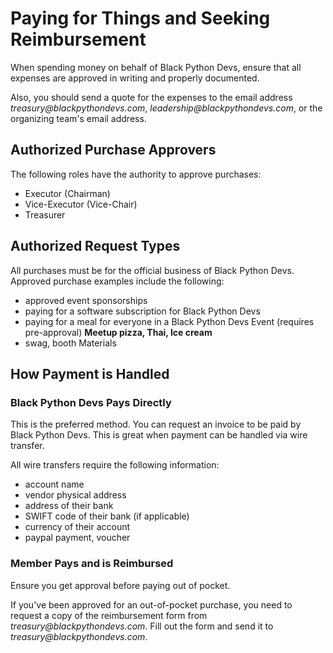 # Paying for Things and Seeking Reimbursement

When spending money on behalf of Black Python Devs, ensure that all expenses are approved in writing and properly documented.

Also, you should send a quote for the expenses to the email address _treasury@blackpythondevs.com_, _leadership@blackpythondevs.com_, or the organizing team's email address.

## Authorized Purchase Approvers

The following roles have the authority to approve purchases:

* Executor (Chairman)
* Vice-Executor (Vice-Chair)
* Treasurer

## Authorized Request Types

All purchases must be for the official business of Black Python Devs. Approved purchase examples include the following:

* approved event sponsorships
* paying for a software subscription for Black Python Devs
* paying for a meal for everyone in a Black Python Devs Event (requires pre-approval) **Meetup pizza, Thai, Ice cream**
* swag, booth Materials

## How Payment is Handled

### Black Python Devs Pays Directly

This is the preferred method. You can request an invoice to be paid by Black Python Devs. This is great when payment can be handled via wire transfer.

All wire transfers require the following information:

* account name
* vendor physical address
* address of their bank
* SWIFT code of their bank (if applicable)
* currency of their account
* paypal payment, voucher

### Member Pays and is Reimbursed

Ensure you get approval before paying out of pocket.

If you've been approved for an out-of-pocket purchase, you need to request a copy of the reimbursement form from _treasury@blackpythondevs.com_. Fill out the form and send it to _treasury@blackpythondevs.com_.
